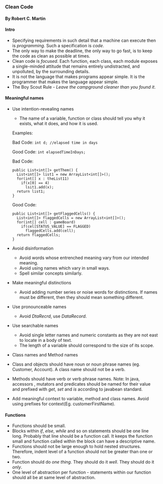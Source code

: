 ### Clean Code
#### By Robert C. Martin

#### Intro

* Specifying requirements in such detail that a machine can execute then is <i>programming</i>. Such a specification is <i>code</i>.
* The only way to make the deadline, the only way to go fast, is to keep the code as clean as possible at times.
* Clean code is <i>focused</i>. Each function, each class, each module exposes a single-minded attitude that remains entirely undistracted, and unpolluted, by the surrounding details.
* It is not the language that makes programs appear simple. It is the programmer that makes the language appear simple.
* The Boy Scout Rule - <i>Leave the campground cleaner than you found it</i>.

#### Meaningful names

* Use intention-revealing names
  * The name of a variable, function or class should tell you why it exists, what it does, and how it is used.

  Examples:

  Bad Code:
  ```int d; //elapsed time in days```

  Good Code:
  ```int elapsedTimeInDays;```

  Bad Code:
  ```
  public List<int[]> getThem() {
    List<int[]> list1 = new ArrayList<int[]>();
    for(int[] x : theList11)
      if(x[0] == 4)
        lsit1.add(x);
    return list1;
  }
  ```

  Good Code:
  ```
  public List<int[]> getFlaggedCells() {
    List<int[]> flaggedCells = new ArrayList<int[]>();
    for(int[] cell : gameBoard)
      if(cel[STATUS_VALUE] == FLAGGED)
        flaggedCells.add(cell);
    return flaggedCells;
  }
  ```
* Avoid disinformation
  * Avoid words whose entrenched meaning vary from our intended meaning.
  * Avoid using names which vary in small ways.
  * Spell similar concepts similarly.
* Make meaningful distinctions
  * Avoid adding number series or noise words for distinctions. If names must be different, then they should mean something different.
* Use pronounceable names 
  * Avoid <i>DtaRecrd</i>, use <i>DataRecord</i>.
* Use searchable names
  * Avoid single letter names and numeric constants as they are not east to locate in a body of text.
  * The length of a variable should correspond to the size of its scope.
 * Class names and Method names
  * Class and objects should have noun or noun phrase names (eg. Customer, Account). A class name should not be a verb.
  * Methods should have verb or verb phrase names. 
  Note: In java, accessors , mutators and predicates should be named for their value and prefixed with <i>get</i>, <i>set</i> and <i>is</i> according to javabean standard.
 * Add meaningful context to variable, method and class names. Avoid using prefixes for context(Eg. customerFirstName).

#### Functions

* Functions should be small.
 * Blocks within <i>if</i>, <i>else</i>, <i>while</i>  and so on statements should be one line long. Probably that line should be a function call. It keeps the function small and function called within the block can have a descriptive name.
 * Functions should not be large enough to hold nested structures. Therefore, indent level of a function should not be greater than one or two.
* Function should do <i>one thing</i>. They should do it <i>well</i>. They should do it <i>only</i>.
* One level of abstraction per function - statements within our function should all be at same level of abstraction.
